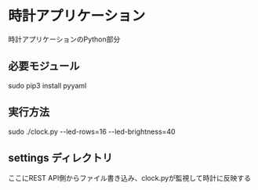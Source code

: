 時計アプリケーション
====
時計アプリケーションのPython部分

## 必要モジュール
sudo pip3 install pyyaml


## 実行方法
sudo ./clock.py --led-rows=16 --led-brightness=40

## settings ディレクトリ
ここにREST API側からファイル書き込み、clock.pyが監視して時計に反映する
